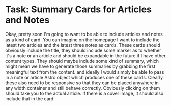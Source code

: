 # Task: Summary Cards for Articles and Notes

Okay, pretty soon I'm going to want to be able to include articles and notes as a kind of card. You can imagine on the homepage I want to include the latest two articles and the latest three notes as cards. These cards should obviously include the title, they should include some marker as to whether it's a note or an article and should be expandable in the future if I have other content types. They should maybe include some kind of summary, which might mean we have to generate those summaries by grabbing the first meaningful text from the content. and ideally I would simply be able to pass in a note or article Astro object which produces one of these cards. Clearly these also need to be responsive so that they can be placed anywhere in any width container and still behave correctly. Obviously clicking on them should take you to the actual article. If there is a cover image, it should also include that in the card.
